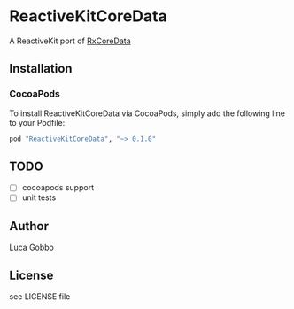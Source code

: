# ReactiveKitCoreData

A ReactiveKit port of [RxCoreData](https://github.com/RxSwiftCommunity/RxCoreData)

## Installation

### CocoaPods

To install ReactiveKitCoreData via CocoaPods, simply add the following line to your Podfile:

```ruby
pod "ReactiveKitCoreData", "~> 0.1.0"
```

## TODO
- [ ] cocoapods support
- [ ] unit tests

## Author

Luca Gobbo

## License

see LICENSE file

